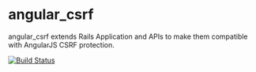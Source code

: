 angular_csrf                                                                                       
=============

angular_csrf extends Rails Application and APIs to make them compatible with AngularJS CSRF protection.

[![Build Status](https://travis-ci.org/Sinbadsoft/angular_csrf.svg)](https://travis-ci.org/Sinbadsoft/angular_csrf)
